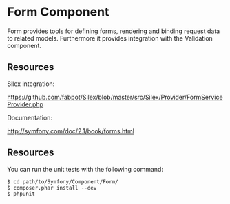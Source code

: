 Form Component
==============

Form provides tools for defining forms, rendering and binding request data to
related models. Furthermore it provides integration with the Validation
component.

Resources
---------

Silex integration:

https://github.com/fabpot/Silex/blob/master/src/Silex/Provider/FormServiceProvider.php

Documentation:

http://symfony.com/doc/2.1/book/forms.html

Resources
---------

You can run the unit tests with the following command:

    $ cd path/to/Symfony/Component/Form/
    $ composer.phar install --dev
    $ phpunit

